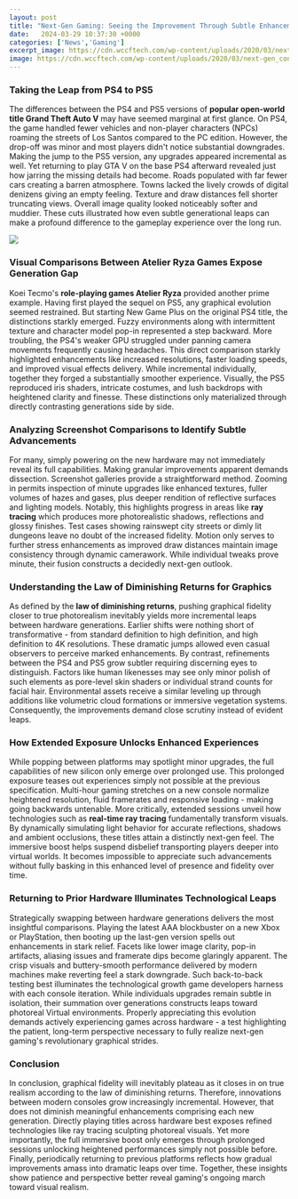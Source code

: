 ```yaml
---
layout: post
title: "Next-Gen Gaming: Seeing the Improvement Through Subtle Enhancements Over Time"
date:   2024-03-29 10:37:30 +0000
categories: ['News','Gaming']
excerpt_image: https://cdn.wccftech.com/wp-content/uploads/2020/03/next-gen_consoles.jpg
image: https://cdn.wccftech.com/wp-content/uploads/2020/03/next-gen_consoles.jpg
---
```


### Taking the Leap from PS4 to PS5
The differences between the PS4 and PS5 versions of **popular open-world title Grand Theft Auto V** may have seemed marginal at first glance. On PS4, the game handled fewer vehicles and non-player characters (NPCs) roaming the streets of Los Santos compared to the PC edition. However, the drop-off was minor and most players didn't notice substantial downgrades. Making the jump to the PS5 version, any upgrades appeared incremental as well. 
Yet returning to play GTA V on the base PS4 afterward revealed just how jarring the missing details had become. Roads populated with far fewer cars creating a barren atmosphere. Towns lacked the lively crowds of digital denizens giving an empty feeling. Texture and draw distances fell shorter truncating views. Overall image quality looked noticeably softer and muddier. These cuts illustrated how even subtle generational leaps can make a profound difference to the gameplay experience over the long run.

![](https://www.reviewsfire.com/wp-content/uploads/2021/02/Feature-Image-2.jpg)
### Visual Comparisons Between **Atelier Ryza Games** Expose Generation Gap
Koei Tecmo's **role-playing games Atelier Ryza** provided another prime example. Having first played the sequel on PS5, any graphical evolution seemed restrained. But starting New Game Plus on the original PS4 title, the distinctions starkly emerged. Fuzzy environments along with intermittent texture and character model pop-in represented a step backward. More troubling, the PS4's weaker GPU struggled under panning camera movements frequently causing headaches. 
This direct comparison starkly highlighted enhancements like increased resolutions, faster loading speeds, and improved visual effects delivery. While incremental individually, together they forged a substantially smoother experience. Visually, the PS5 reproduced iris shaders, intricate costumes, and lush backdrops with heightened clarity and finesse. These distinctions only materialized through directly contrasting generations side by side.
### Analyzing Screenshot Comparisons to Identify **Subtle Advancements**
For many, simply powering on the new hardware may not immediately reveal its full capabilities. Making granular improvements apparent demands dissection. Screenshot galleries provide a straightforward method. Zooming in permits inspection of minute upgrades like enhanced textures, fuller volumes of hazes and gases, plus deeper rendition of reflective surfaces and lighting models. 
Notably, this highlights progress in areas like **ray tracing** which produces more photorealistic shadows, reflections and glossy finishes. Test cases showing rainswept city streets or dimly lit dungeons leave no doubt of the increased fidelity. Motion only serves to further stress enhancements as improved draw distances maintain image consistency through dynamic camerawork. While individual tweaks prove minute, their fusion constructs a decidedly next-gen outlook.
### Understanding the Law of Diminishing Returns for Graphics
As defined by the **law of diminishing returns**, pushing graphical fidelity closer to true photorealism inevitably yields more incremental leaps between hardware generations. Earlier shifts were nothing short of transformative - from standard definition to high definition, and high definition to 4K resolutions. These dramatic jumps allowed even casual observers to perceive marked enhancements. 
By contrast, refinements between the PS4 and PS5 grow subtler requiring discerning eyes to distinguish. Factors like human likenesses may see only minor polish of such elements as pore-level skin shaders or individual strand counts for facial hair. Environmental assets receive a similar leveling up through additions like volumetric cloud formations or immersive vegetation systems. Consequently, the improvements demand close scrutiny instead of evident leaps.
### How Extended Exposure Unlocks Enhanced Experiences
While popping between platforms may spotlight minor upgrades, the full capabilities of new silicon only emerge over prolonged use. This prolonged exposure teases out experiences simply not possible at the previous specification. Multi-hour gaming stretches on a new console normalize heightened resolution, fluid framerates and responsive loading - making going backwards untenable.
More critically, extended sessions unveil how technologies such as **real-time ray tracing** fundamentally transform visuals. By dynamically simulating light behavior for accurate reflections, shadows and ambient occlusions, these titles attain a distinctly next-gen feel. The immersive boost helps suspend disbelief transporting players deeper into virtual worlds. It becomes impossible to appreciate such advancements without fully basking in this enhanced level of presence and fidelity over time.
### Returning to Prior Hardware Illuminates Technological Leaps
Strategically swapping between hardware generations delivers the most insightful comparisons. Playing the latest AAA blockbuster on a new Xbox or PlayStation, then booting up the last-gen version spells out enhancements in stark relief. Facets like lower image clarity, pop-in artifacts, aliasing issues and framerate dips become glaringly apparent. The crisp visuals and buttery-smooth performance delivered by modern machines make reverting feel a stark downgrade. 
Such back-to-back testing best illuminates the technological growth game developers harness with each console iteration. While individuals upgrades remain subtle in isolation, their summation over generations constructs leaps toward photoreal Virtual environments. Properly appreciating this evolution demands actively experiencing games across hardware - a test highlighting the patient, long-term perspective necessary to fully realize next-gen gaming's revolutionary graphical strides.
### Conclusion
In conclusion, graphical fidelity will inevitably plateau as it closes in on true realism according to the law of diminishing returns. Therefore, innovations between modern consoles grow increasingly incremental. However, that does not diminish meaningful enhancements comprising each new generation. Directly playing titles across hardware best exposes refined technologies like ray tracing sculpting photoreal visuals. Yet more importantly, the full immersive boost only emerges through prolonged sessions unlocking heightened performances simply not possible before. Finally, periodically returning to previous platforms reflects how gradual improvements amass into dramatic leaps over time. Together, these insights show patience and perspective better reveal gaming's ongoing march toward visual realism.